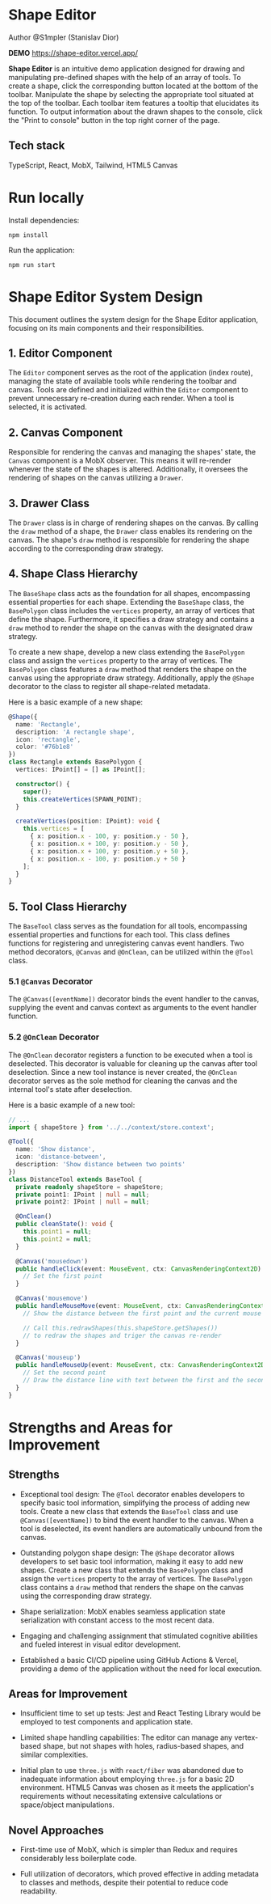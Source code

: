 
# Shape Editor
Author @S1mpler (Stanislav Dior)

**DEMO** https://shape-editor.vercel.app/

**Shape Editor**  is an intuitive demo application designed for drawing and manipulating pre-defined shapes with the help of an array of tools. To create a shape, click the corresponding button located at the bottom of the toolbar. Manipulate the shape by selecting the appropriate tool situated at the top of the toolbar. Each toolbar item features a tooltip that elucidates its function. To output information about the drawn shapes to the console, click the "Print to console" button in the top right corner of the page.

## Tech stack
TypeScript, React, MobX, Tailwind, HTML5 Canvas


# Run locally

Install dependencies:
```
npm install
```

Run the application:
```
npm run start
```

# Shape Editor System Design

This document outlines the system design for the Shape Editor application, focusing on its main components and their responsibilities.

## 1. Editor Component

The `Editor` component serves as the root of the application (index route), managing the state of available tools while rendering the toolbar and canvas. Tools are defined and initialized within the `Editor` component to prevent unnecessary re-creation during each render. When a tool is selected, it is activated.

## 2. Canvas Component

Responsible for rendering the canvas and managing the shapes' state, the `Canvas` component is a MobX observer. This means it will re-render whenever the state of the shapes is altered. Additionally, it oversees the rendering of shapes on the canvas utilizing a `Drawer`.

## 3. Drawer Class

The `Drawer` class is in charge of rendering shapes on the canvas. By calling the `draw` method of a shape, the `Drawer` class enables its rendering on the canvas. The shape's `draw` method is responsible for rendering the shape according to the corresponding draw strategy.

## 4. Shape Class Hierarchy

The `BaseShape` class acts as the foundation for all shapes, encompassing essential properties for each shape. Extending the `BaseShape` class, the `BasePolygon` class includes the `vertices` property, an array of vertices that define the shape. Furthermore, it specifies a draw strategy and contains a `draw` method to render the shape on the canvas with the designated draw strategy.

To create a new shape, develop a new class extending the `BasePolygon` class and assign the `vertices` property to the array of vertices. The `BasePolygon` class features a `draw` method that renders the shape on the canvas using the appropriate draw strategy. Additionally, apply the `@Shape` decorator to the class to register all shape-related metadata.


Here is a basic example of a new shape:
```typescript
@Shape({
  name: 'Rectangle',
  description: 'A rectangle shape',
  icon: 'rectangle',
  color: '#76b1e8'
})
class Rectangle extends BasePolygon {
  vertices: IPoint[] = [] as IPoint[];

  constructor() {
    super();
    this.createVertices(SPAWN_POINT);
  }

  createVertices(position: IPoint): void {
    this.vertices = [
      { x: position.x - 100, y: position.y - 50 },
      { x: position.x + 100, y: position.y - 50 },
      { x: position.x + 100, y: position.y + 50 },
      { x: position.x - 100, y: position.y + 50 }
    ];
  }
}
```

## 5. Tool Class Hierarchy

The `BaseTool` class serves as the foundation for all tools, encompassing essential properties and functions for each tool. This class defines functions for registering and unregistering canvas event handlers. Two method decorators, `@Canvas` and `@OnClean`, can be utilized within the `@Tool` class.

### 5.1 `@Canvas` Decorator

The `@Canvas([eventName])` decorator binds the event handler to the canvas, supplying the event and canvas context as arguments to the event handler function.

### 5.2 `@OnClean` Decorator

The `@OnClean` decorator registers a function to be executed when a tool is deselected. This decorator is valuable for cleaning up the canvas after tool deselection. Since a new tool instance is never created, the `@OnClean` decorator serves as the sole method for cleaning the canvas and the internal tool's state after deselection.


Here is a basic example of a new tool:
```typescript
// ...
import { shapeStore } from '../../context/store.context';

@Tool({
  name: 'Show distance',
  icon: 'distance-between',
  description: 'Show distance between two points'
})
class DistanceTool extends BaseTool {
  private readonly shapeStore = shapeStore;
  private point1: IPoint | null = null;
  private point2: IPoint | null = null;

  @OnClean()
  public cleanState(): void {
    this.point1 = null;
    this.point2 = null;
  }

  @Canvas('mousedown')
  public handleClick(event: MouseEvent, ctx: CanvasRenderingContext2D): void {
    // Set the first point
  }

  @Canvas('mousemove')
  public handleMouseMove(event: MouseEvent, ctx: CanvasRenderingContext2D): void {
    // Show the distance between the first point and the current mouse position

    // Call this.redrawShapes(this.shapeStore.getShapes())
    // to redraw the shapes and triger the canvas re-render
  }

  @Canvas('mouseup')
  public handleMouseUp(event: MouseEvent, ctx: CanvasRenderingContext2D): void {
    // Set the second point
    // Draw the distance line with text between the first and the second point
  }
}
```

# Strengths and Areas for Improvement

## Strengths
- Exceptional tool design: The `@Tool` decorator enables developers to specify basic tool information, simplifying the process of adding new tools. Create a new class that extends the `BaseTool` class and use `@Canvas([eventName])` to bind the event handler to the canvas. When a tool is deselected, its event handlers are automatically unbound from the canvas.

- Outstanding polygon shape design: The `@Shape` decorator allows developers to set basic tool information, making it easy to add new shapes. Create a new class that extends the `BasePolygon` class and assign the `vertices` property to the array of vertices. The `BasePolygon` class contains a `draw` method that renders the shape on the canvas using the corresponding draw strategy.

- Shape serialization: MobX enables seamless application state serialization with constant access to the most recent data.

- Engaging and challenging assignment that stimulated cognitive abilities and fueled interest in visual editor development.

- Established a basic CI/CD pipeline using GitHub Actions & Vercel, providing a demo of the application without the need for local execution.

## Areas for Improvement
- Insufficient time to set up tests: Jest and React Testing Library would be employed to test components and application state.

- Limited shape handling capabilities: The editor can manage any vertex-based shape, but not shapes with holes, radius-based shapes, and similar complexities.

- Initial plan to use `three.js` with `react/fiber` was abandoned due to inadequate information about employing `three.js` for a basic 2D environment. HTML5 Canvas was chosen as it meets the application's requirements without necessitating extensive calculations or space/object manipulations.

## Novel Approaches
- First-time use of MobX, which is simpler than Redux and requires considerably less boilerplate code.

- Full utilization of decorators, which proved effective in adding metadata to classes and methods, despite their potential to reduce code readability.
